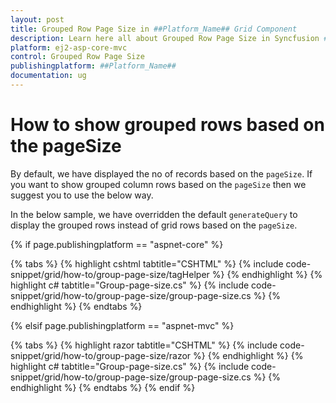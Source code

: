 ```yaml
---
layout: post
title: Grouped Row Page Size in ##Platform_Name## Grid Component
description: Learn here all about Grouped Row Page Size in Syncfusion ##Platform_Name## Grid component and more.
platform: ej2-asp-core-mvc
control: Grouped Row Page Size
publishingplatform: ##Platform_Name##
documentation: ug
---
```



# How to show grouped rows based on the pageSize

By default, we have displayed the no of records based on the `pageSize`. If you want to show grouped column rows based on the `pageSize` then we suggest you to use the below way.

In the below sample, we have overridden the default `generateQuery` to display the grouped rows instead of grid rows based on the `pageSize`.

{% if page.publishingplatform == "aspnet-core" %}

{% tabs %}
{% highlight cshtml tabtitle="CSHTML" %}
{% include code-snippet/grid/how-to/group-page-size/tagHelper %}
{% endhighlight %}
{% highlight c# tabtitle="Group-page-size.cs" %}
{% include code-snippet/grid/how-to/group-page-size/group-page-size.cs %}
{% endhighlight %}
{% endtabs %}

{% elsif page.publishingplatform == "aspnet-mvc" %}

{% tabs %}
{% highlight razor tabtitle="CSHTML" %}
{% include code-snippet/grid/how-to/group-page-size/razor %}
{% endhighlight %}
{% highlight c# tabtitle="Group-page-size.cs" %}
{% include code-snippet/grid/how-to/group-page-size/group-page-size.cs %}
{% endhighlight %}
{% endtabs %}
{% endif %}


